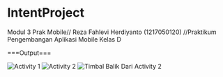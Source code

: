 # IntentProject
Modul 3 Prak Mobile//
Reza Fahlevi Herdiyanto 
 (1217050120)
//Praktikum Pengembangan Aplikasi Mobile Kelas D

===Output===


![Activity 1](https://github.com/esakenyun/IntentProject/assets/95061470/17ae91e4-e02e-4885-b84d-b12f01bed08e)
![Activity 2](https://github.com/esakenyun/IntentProject/assets/95061470/a7c49462-459e-4aa5-b7c2-709f86756e2b)
![Timbal Balik Dari Activity 2](https://github.com/esakenyun/IntentProject/assets/95061470/81937751-90fe-45cc-825d-bcbf8f85879c)
